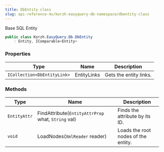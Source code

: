 ```yaml
---
title: DbEntity class
slug: api-reference-4x/korzh-easyquery-db-namespace/dbentity-class
---
```


Base SQL Entity
```csharp
public class Korzh.EasyQuery.Db.DbEntity
    : Entity, IComparable<Entity>

```

### Properties

| Type | Name | Description | 
| --- | --- | --- | 
| `ICollection<DbEntityLink>` | EntityLinks | Gets the entity links. | 


### Methods

| Type | Name | Description | 
| --- | --- | --- | 
| `EntityAttr` | FindAttribute(`EntityAttrProp` what, `String` val) | Finds the attribute by its ID. | 
| `void` | LoadNodes(`XmlReader` reader) | Loads the root nodes of the entity. |